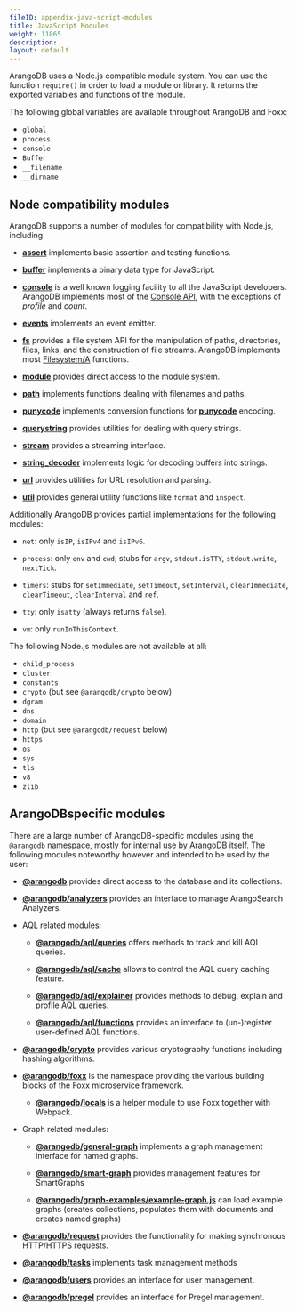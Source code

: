 ```yaml
---
fileID: appendix-java-script-modules
title: JavaScript Modules
weight: 11865
description: 
layout: default
---
```

ArangoDB uses a Node.js compatible module system. You can use the function
`require()` in order to load a module or library. It returns the exported
variables and functions of the module.

The following global variables are available throughout ArangoDB and Foxx:

- `global`
- `process`
- `console`
- `Buffer`
- `__filename`
- `__dirname`

## Node compatibility modules

ArangoDB supports a number of modules for compatibility with Node.js, including:

- [**assert**](http://nodejs.org/api/assert.html)
  implements basic assertion and testing functions.

- [**buffer**](http://nodejs.org/api/buffer.html)
  implements a binary data type for JavaScript.

- [**console**](appendix-java-script-modules-console)
  is a well known logging facility to all the JavaScript developers.
  ArangoDB implements most of the [Console API](http://wiki.commonjs.org/wiki/Console),
  with the exceptions of *profile* and *count*.

- [**events**](http://nodejs.org/api/events.html)
  implements an event emitter.

- [**fs**](appendix-java-script-modules-file-system)
  provides a file system API for the manipulation of paths, directories, files,
  links, and the construction of file streams. ArangoDB implements most
  [Filesystem/A](http://wiki.commonjs.org/wiki/Filesystem/A)
  functions.

- [**module**](http://nodejs.org/api/modules.html)
  provides direct access to the module system.

- [**path**](http://nodejs.org/api/path.html)
  implements functions dealing with filenames and paths.

- [**punycode**](http://nodejs.org/api/punycode.html)
  implements conversion functions for
  [**punycode**](http://en.wikipedia.org/wiki/Punycode) encoding.

- [**querystring**](http://nodejs.org/api/querystring.html)
  provides utilities for dealing with query strings.

- [**stream**](http://nodejs.org/api/stream.html)
  provides a streaming interface.

- [**string_decoder**](https://nodejs.org/api/string_decoder.html)
  implements logic for decoding buffers into strings.

- [**url**](http://nodejs.org/api/url.html)
  provides utilities for URL resolution and parsing.

- [**util**](http://nodejs.org/api/util.html)
  provides general utility functions like `format` and `inspect`.

Additionally ArangoDB provides partial implementations for the following modules:

- `net`:
  only `isIP`, `isIPv4` and `isIPv6`.

- `process`:
  only `env` and `cwd`;
  stubs for `argv`, `stdout.isTTY`, `stdout.write`, `nextTick`.

- `timers`:
  stubs for `setImmediate`, `setTimeout`, `setInterval`, `clearImmediate`,
  `clearTimeout`, `clearInterval` and `ref`.

- `tty`:
  only `isatty` (always returns `false`).

- `vm`:
  only `runInThisContext`.

The following Node.js modules are not available at all:

- `child_process`
- `cluster`
- `constants`
- `crypto` (but see `@arangodb/crypto` below)
- `dgram`
- `dns`
- `domain`
- `http` (but see `@arangodb/request` below)
- `https`
- `os`
- `sys`
- `tls`
- `v8`
- `zlib`

## ArangoDBspecific modules

There are a large number of ArangoDB-specific modules using the `@arangodb`
namespace, mostly for internal use by ArangoDB itself. The following modules
noteworthy however and intended to be used by the user:

- [**@arangodb**](appendix-java-script-modules-arango-db)
  provides direct access to the database and its collections.

- [**@arangodb/analyzers**](appendix-java-script-modules-analyzers)
  provides an interface to manage ArangoSearch Analyzers.

- AQL related modules:

  - [**@arangodb/aql/queries**](appendix-java-script-modules-queries)
    offers methods to track and kill AQL queries.

  - [**@arangodb/aql/cache**](../../aql/execution-and-performance/execution-and-performance-query-cache)
    allows to control the AQL query caching feature.

  - [**@arangodb/aql/explainer**](../../aql/execution-and-performance/execution-and-performance-explaining-queries)
    provides methods to debug, explain and profile AQL queries.

  - [**@arangodb/aql/functions**](../../aql/user-functions/extending-functions)
    provides an interface to (un-)register user-defined AQL functions.

- [**@arangodb/crypto**](appendix-java-script-modules-crypto)
  provides various cryptography functions including hashing algorithms.

- [**@arangodb/foxx**](../../foxx-microservices/)
  is the namespace providing the various building blocks of the Foxx
  microservice framework.

  - [**@arangodb/locals**](../../foxx-microservices/reference/related-modules/#the-arangodblocals-module)
    is a helper module to use Foxx together with Webpack.

- Graph related modules:

  - [**@arangodb/general-graph**](../../graphs/general-graphs/)
    implements a graph management interface for named graphs.

  - [**@arangodb/smart-graph**](../../graphs/smartgraphs/graphs-smart-graphs-management)
    provides management features for SmartGraphs

  - [**@arangodb/graph-examples/example-graph.js**](../../graphs/#example-graphs)
    can load example graphs (creates collections, populates them with documents
    and creates named graphs)

- [**@arangodb/request**](appendix-java-script-modules-request)
  provides the functionality for making synchronous HTTP/HTTPS requests.

- [**@arangodb/tasks**](appendix-java-script-modules-tasks)
  implements task management methods

- [**@arangodb/users**](../../administration/user-management/administration-managing-users-in-arangosh)
  provides an interface for user management.

- [**@arangodb/pregel**](../../data-science/pregel/#javascript-api)
  provides an interface for Pregel management.
